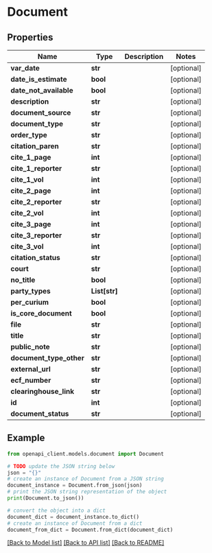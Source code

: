 # Document


## Properties

Name | Type | Description | Notes
------------ | ------------- | ------------- | -------------
**var_date** | **str** |  | [optional] 
**date_is_estimate** | **bool** |  | [optional] 
**date_not_available** | **bool** |  | [optional] 
**description** | **str** |  | [optional] 
**document_source** | **str** |  | [optional] 
**document_type** | **str** |  | [optional] 
**order_type** | **str** |  | [optional] 
**citation_paren** | **str** |  | [optional] 
**cite_1_page** | **int** |  | [optional] 
**cite_1_reporter** | **str** |  | [optional] 
**cite_1_vol** | **int** |  | [optional] 
**cite_2_page** | **int** |  | [optional] 
**cite_2_reporter** | **str** |  | [optional] 
**cite_2_vol** | **int** |  | [optional] 
**cite_3_page** | **int** |  | [optional] 
**cite_3_reporter** | **str** |  | [optional] 
**cite_3_vol** | **int** |  | [optional] 
**citation_status** | **str** |  | [optional] 
**court** | **str** |  | [optional] 
**no_title** | **bool** |  | [optional] 
**party_types** | **List[str]** |  | [optional] 
**per_curium** | **bool** |  | [optional] 
**is_core_document** | **bool** |  | [optional] 
**file** | **str** |  | [optional] 
**title** | **str** |  | [optional] 
**public_note** | **str** |  | [optional] 
**document_type_other** | **str** |  | [optional] 
**external_url** | **str** |  | [optional] 
**ecf_number** | **str** |  | [optional] 
**clearinghouse_link** | **str** |  | [optional] 
**id** | **int** |  | [optional] 
**document_status** | **str** |  | [optional] 

## Example

```python
from openapi_client.models.document import Document

# TODO update the JSON string below
json = "{}"
# create an instance of Document from a JSON string
document_instance = Document.from_json(json)
# print the JSON string representation of the object
print(Document.to_json())

# convert the object into a dict
document_dict = document_instance.to_dict()
# create an instance of Document from a dict
document_from_dict = Document.from_dict(document_dict)
```
[[Back to Model list]](../README.md#documentation-for-models) [[Back to API list]](../README.md#documentation-for-api-endpoints) [[Back to README]](../README.md)


